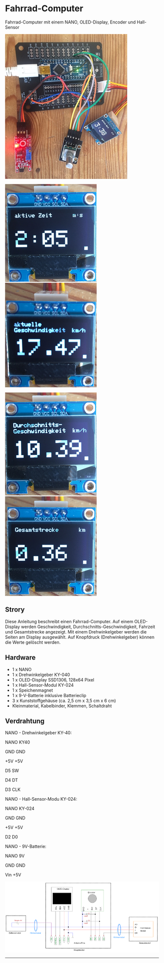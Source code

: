 # Fahrrad-Computer
Fahrrad-Computer mit einem NANO, OLED-Display, Encoder und Hall-Sensor

![Bild](pic/aufbau.png)

![Bild](pic/aktivezeit.png) ![Bild](pic/aktuellegeschw.png)

![Bild](pic/durchnschittgeschw.png) ![Bild](pic/gesamtstrecke.png)

## Strory

Diese Anleitung beschreibt einen Fahrrad-Computer. Auf einem OLED-Display werden Geschwindigkeit, Durchschnitts-Geschwindigkeit, Fahrzeit und Gesamtstrecke angezeigt. Mit einem Drehwinkelgeber werden die Seiten am Display ausgewählt. Auf Knopfdruck (Drehwinkelgeber) können die Werte gelöscht werden.

## Hardware

+ 1 x NANO
+ 1 x Drehwinkelgeber KY-040
+ 1 x OLED-Display SSD1306, 128x64 Pixel
+ 1 x Hall-Sensor-Modul KY-024
+ 1 x Speichenmagnet
+ 1 x 9-V-Batterie inklusive Batterieclip
+ 3 x Kunststoffgehäuse (ca. 2,5 cm x 3,5 cm x 6 cm)
+ Kleinmaterial, Kabelbinder, Klemmen, Schaltdraht

  
## Verdrahtung

NANO - Drehwinkelgeber KY-40:

NANO  		KY40

GND		GND

+5V		+5V

D5		SW

D4		DT

D3		CLK


NANO - Hall-Sensor-Modu KY-024:

NANO  		KY-024

GND		GND

+5V		+5V

D2		D0


NANO - 9V-Batterie:

NANO  		9V

GND		GND

Vin		+5V

![Bild](pic/Stromlaufplan.png)

---



